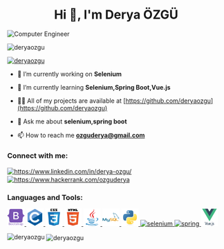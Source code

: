 <h1 align="center">Hi 👋, I'm Derya ÖZGÜ</h1>
<img src="https://www.google.com/search?q=bilgisayar+m%C3%BChendisi+g%C4%B1f&tbm=isch&ved=2ahUKEwjDjea24dX6AhWOwgIHHcJlAm4Q2-cCegQIABAA&oq=bilgisayar+m%C3%BChendisi+g%C4%B1f&gs_lcp=CgNpbWcQAzoECCMQJzoFCAAQgAQ6BggAEAgQHjoHCAAQgAQQGFD6BljoNWCzN2gAcAB4AIABqAGIAesGkgEDMC42mAEAoAEBqgELZ3dzLXdpei1pbWfAAQE&sclient=img&ei=OB1EY8ORB46Fi-gPwsuJ8AY&bih=625&biw=1366#imgrc=utfGIngp-X_8oM" style="width:445px;height:350px;" alt="Computer Engineer">

<p align="left"> <img src="https://komarev.com/ghpvc/?username=deryaozgu&label=Profile%20views&color=0e75b6&style=flat" alt="deryaozgu" /> </p>

<p align="left"> <a href="https://github.com/ryo-ma/github-profile-trophy"><img src="https://github-profile-trophy.vercel.app/?username=deryaozgu" alt="deryaozgu" /></a> </p>

- 🔭 I’m currently working on **Selenium**

- 🌱 I’m currently learning **Selenium,Spring Boot,Vue.js**

- 👨‍💻 All of my projects are available at [https://github.com/deryaozgu](https://github.com/deryaozgu)

- 💬 Ask me about **selenium,spring boot**

- 📫 How to reach me **ozguderya@gmail.com**

<h3 align="left">Connect with me:</h3>
<p align="left">
<a href="https://linkedin.com/in/https://www.linkedin.com/in/derya-ozgu/" target="blank"><img align="center" src="https://raw.githubusercontent.com/rahuldkjain/github-profile-readme-generator/master/src/images/icons/Social/linked-in-alt.svg" alt="https://www.linkedin.com/in/derya-ozgu/" height="30" width="40" /></a>
<a href="https://www.hackerrank.com/https://www.hackerrank.com/ozguderya" target="blank"><img align="center" src="https://raw.githubusercontent.com/rahuldkjain/github-profile-readme-generator/master/src/images/icons/Social/hackerrank.svg" alt="https://www.hackerrank.com/ozguderya" height="30" width="40" /></a>
</p>

<h3 align="left">Languages and Tools:</h3>
<p align="left"> <a href="https://getbootstrap.com" target="_blank" rel="noreferrer"> <img src="https://raw.githubusercontent.com/devicons/devicon/master/icons/bootstrap/bootstrap-plain-wordmark.svg" alt="bootstrap" width="40" height="40"/> </a> <a href="https://www.cprogramming.com/" target="_blank" rel="noreferrer"> <img src="https://raw.githubusercontent.com/devicons/devicon/master/icons/c/c-original.svg" alt="c" width="40" height="40"/> </a> <a href="https://www.w3schools.com/css/" target="_blank" rel="noreferrer"> <img src="https://raw.githubusercontent.com/devicons/devicon/master/icons/css3/css3-original-wordmark.svg" alt="css3" width="40" height="40"/> </a> <a href="https://www.w3.org/html/" target="_blank" rel="noreferrer"> <img src="https://raw.githubusercontent.com/devicons/devicon/master/icons/html5/html5-original-wordmark.svg" alt="html5" width="40" height="40"/> </a> <a href="https://www.java.com" target="_blank" rel="noreferrer"> <img src="https://raw.githubusercontent.com/devicons/devicon/master/icons/java/java-original.svg" alt="java" width="40" height="40"/> </a> <a href="https://www.mysql.com/" target="_blank" rel="noreferrer"> <img src="https://raw.githubusercontent.com/devicons/devicon/master/icons/mysql/mysql-original-wordmark.svg" alt="mysql" width="40" height="40"/> </a> <a href="https://www.python.org" target="_blank" rel="noreferrer"> <img src="https://raw.githubusercontent.com/devicons/devicon/master/icons/python/python-original.svg" alt="python" width="40" height="40"/> </a> <a href="https://www.selenium.dev" target="_blank" rel="noreferrer"> <img src="https://raw.githubusercontent.com/detain/svg-logos/780f25886640cef088af994181646db2f6b1a3f8/svg/selenium-logo.svg" alt="selenium" width="40" height="40"/> </a> <a href="https://spring.io/" target="_blank" rel="noreferrer"> <img src="https://www.vectorlogo.zone/logos/springio/springio-icon.svg" alt="spring" width="40" height="40"/> </a> <a href="https://vuejs.org/" target="_blank" rel="noreferrer"> <img src="https://raw.githubusercontent.com/devicons/devicon/master/icons/vuejs/vuejs-original-wordmark.svg" alt="vuejs" width="40" height="40"/> </a> </p>

<p><img align="left" src="https://github-readme-stats.vercel.app/api/top-langs?username=deryaozgu&show_icons=true&locale=en&layout=compact" alt="deryaozgu" /></p>

<p>&nbsp;<img align="center" src="https://github-readme-stats.vercel.app/api?username=deryaozgu&show_icons=true&locale=en" alt="deryaozgu" /></p>



